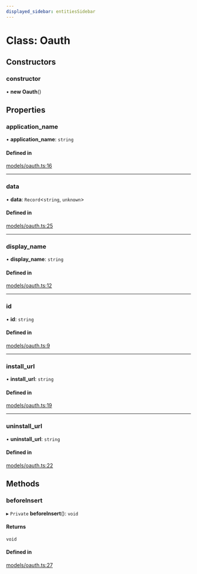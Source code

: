 ```yaml
---
displayed_sidebar: entitiesSidebar
---
```


# Class: Oauth

## Constructors

### constructor

• **new Oauth**()

## Properties

### application\_name

• **application\_name**: `string`

#### Defined in

[models/oauth.ts:16](https://github.com/medusajs/medusa/blob/da7ea8c5d/packages/medusa/src/models/oauth.ts#L16)

___

### data

• **data**: `Record`<`string`, `unknown`\>

#### Defined in

[models/oauth.ts:25](https://github.com/medusajs/medusa/blob/da7ea8c5d/packages/medusa/src/models/oauth.ts#L25)

___

### display\_name

• **display\_name**: `string`

#### Defined in

[models/oauth.ts:12](https://github.com/medusajs/medusa/blob/da7ea8c5d/packages/medusa/src/models/oauth.ts#L12)

___

### id

• **id**: `string`

#### Defined in

[models/oauth.ts:9](https://github.com/medusajs/medusa/blob/da7ea8c5d/packages/medusa/src/models/oauth.ts#L9)

___

### install\_url

• **install\_url**: `string`

#### Defined in

[models/oauth.ts:19](https://github.com/medusajs/medusa/blob/da7ea8c5d/packages/medusa/src/models/oauth.ts#L19)

___

### uninstall\_url

• **uninstall\_url**: `string`

#### Defined in

[models/oauth.ts:22](https://github.com/medusajs/medusa/blob/da7ea8c5d/packages/medusa/src/models/oauth.ts#L22)

## Methods

### beforeInsert

▸ `Private` **beforeInsert**(): `void`

#### Returns

`void`

#### Defined in

[models/oauth.ts:27](https://github.com/medusajs/medusa/blob/da7ea8c5d/packages/medusa/src/models/oauth.ts#L27)
